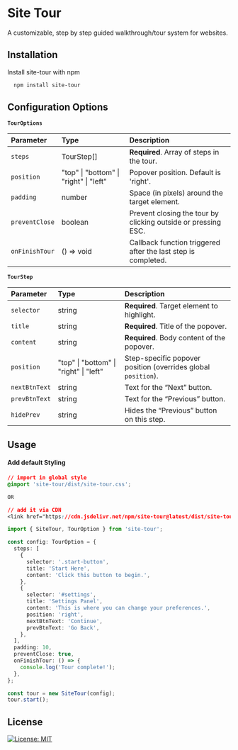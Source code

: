 
# Site Tour

A customizable, step by step guided walkthrough/tour system for websites.


## Installation

Install site-tour with npm

```bash
  npm install site-tour
```

    
## Configuration Options

**`TourOptions`**

| Parameter | Type     | Description                |
| :-------- | :------- | :------------------------- |
| `steps` | TourStep[] | **Required**. Array of steps in the tour. |
| `position` | "top" \| "bottom" \| "right" \| "left" | Popover position. Default is 'right'. |
| `padding` | number | Space (in pixels) around the target element. |
| `preventClose` | boolean | Prevent closing the tour by clicking outside or pressing ESC. |
| `onFinishTour` | () => void | Callback function triggered after the last step is completed. |

**`TourStep`**

| Parameter | Type     | Description                       |
| :-------- | :------- | :-------------------------------- |
| `selector`      | string | **Required**. Target element to highlight. |
| `title`      | string | **Required**. Title of the popover. |
| `content`      | string | **Required**. Body content of the popover. |
| `position` | "top" \| "bottom" \| "right" \| "left" | 	Step-specific popover position (overrides global `position`). |
| `nextBtnText`      | string | Text for the “Next” button. |
| `prevBtnText`      | string | Text for the “Previous” button. |
| `hidePrev`      | string | 	Hides the “Previous” button on this step. |



## Usage

#### Add default Styling

```css
// import in global style 
@import 'site-tour/dist/site-tour.css';

OR 

// add it via CDN
<link href="https://cdn.jsdelivr.net/npm/site-tour@latest/dist/site-tour.css" rel="stylesheet" type="text/css" />
```

```ts
import { SiteTour, TourOption } from 'site-tour';

const config: TourOption = {
  steps: [
    {
      selector: '.start-button',
      title: 'Start Here',
      content: 'Click this button to begin.',
    },
    {
      selector: '#settings',
      title: 'Settings Panel',
      content: 'This is where you can change your preferences.',
      position: 'right',
      nextBtnText: 'Continue',
      prevBtnText: 'Go Back',
    },
  ],
  padding: 10,
  preventClose: true,
  onFinishTour: () => {
    console.log('Tour complete!');
  },
};

const tour = new SiteTour(config);
tour.start();
```


## License

[![License: MIT](https://img.shields.io/badge/License-MIT-yellow.svg)](https://choosealicense.com/licenses/mit/) 


